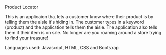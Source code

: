 Product Locator

This is an applicaion that lets a customer know where their product is by telling them the aisle it's hiding in. The customer types in a keyword (product) and the application tells them the aisle. The application also tells them if their item is on sale. No longer are you roaming around a store trying to find your treasure!

Languages used: Javascript, HTML, CSS and Bootstrap
